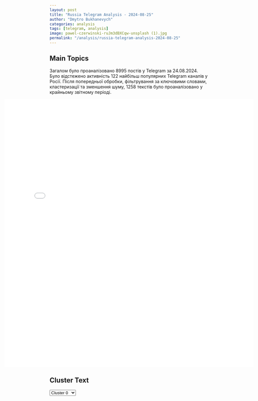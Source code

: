```yaml
---
layout: post
title: "Russia Telegram Analysis - 2024-08-25"
author: "Dmytro Bukhanevych"
categories: analysis
tags: [telegram, analysis]
image: pawel-czerwinski-ruJm3dBXCqw-unsplash (1).jpg
permalink: "/analysis/russia-telegram-analysis-2024-08-25"
---
```


<style>
    /* Adjusting iframe-container styles */
    .wide-iframe-container {
        width: calc(100% + 30vw);  /* Extending the width */
        margin-left: -15vw;       /* Negative margin to push to the left */
        overflow: hidden;         /* In case the iframe content spills over */
    }

    .wide-iframe-container iframe {
        width: 100%;  /* Making the iframe take the full width of its container */
        border: none; /* Removing any borders from the iframe */
    }

    /* Toggle mechanism */
    .hidden {
        display: none;
    }
    
    .show-content-target:checked + .show-content {
        display: block;
    }
</style>

<h2>Main Topics</h2>
<p>Загалом було проаналізовано 8995 постів у Telegram за 24.08.2024. Було відстежено активність 122 найбільш популярних Telegram каналів у Росії. Після попередньої обробки, фільтрування за ключовими словами, кластеризації та зменшення шуму, 1258 текстів було проаналізовано у крайньому звітному періоді.</p>
<!-- Embedding Main Plotly Visualization -->
<div class="wide-iframe-container">
    <iframe src="{{site.baseurl}}/visualizations/2024-08-25/fig_topics_time.html" height="850"></iframe>
</div>


<h2>Cluster Text</h2>

<!-- Dropdown to select a cluster -->
<select id="clusterSelector" onchange="displayClusterText()">
<option value="0">Cluster 0</option><option value="1">Cluster 1</option><option value="2">Cluster 2</option><option value="3">Cluster 3</option><option value="4">Cluster 4</option><option value="5">Cluster 5</option><option value="6">Cluster 6</option><option value="7">Cluster 7</option><option value="8">Cluster 8</option><option value="9">Cluster 9</option><option value="10">Cluster 10</option><option value="11">Cluster 11</option><option value="12">Cluster 12</option><option value="13">Cluster 13</option><option value="14">Cluster 14</option><option value="15">Cluster 15</option>
</select>

<!-- Display area for the selected cluster's text -->
<div id="clusterTextDisplay" class="hidden"></div>

<script type="text/javascript">
    var clusterDetails = {"0": "<b>Total Posts:</b> 80<br><b>Date:</b> 2024-08-24 22:28:25+00:00<br><b>Author:</b> rt_russian<br><b>Link:</b> https://t.me/s/rt_russian/213158<br><b>Subscribers:</b> 972859<br><b>Text:</b> \u0422\u0435\u043a\u0441\u0442: \u00ab\u041f\u043e\u043b\u0443\u0447\u0430\u0435\u0442\u0441\u044f, \u0447\u0442\u043e \u0440\u0435\u0432\u0435\u0440\u0430\u043d\u0441\u044b \u0432 \u0441\u0442\u043e\u0440\u043e\u043d\u0443 \u0417\u0430\u043f\u0430\u0434\u0430 \u0441\u043e \u0441\u0442\u043e\u0440\u043e\u043d\u044b \u0432\u043b\u0430\u0434\u0435\u043b\u044c\u0446\u0435\u0432 Telegram \u0431\u044b\u043b\u0438 \u043e\u0448\u0438\u0431\u043a\u043e\u0439. \u0410 \u0432\u0435\u0434\u044c \u043e\u0431 \u044d\u0442\u043e\u043c \u043c\u043d\u043e\u0433\u043e \u0440\u0430\u0437 \u043f\u0440\u0435\u0434\u0443\u043f\u0440\u0435\u0436\u0434\u0430\u043b \u043d\u0430\u0448 \u043f\u0440\u0435\u0437\u0438\u0434\u0435\u043d\u0442, \u043d\u043e \u043d\u0438\u043a\u0442\u043e \u043d\u0435 \u0432\u0435\u0440\u0438\u043b\u00bb.\u0415\u043a\u0430\u0442\u0435\u0440\u0438\u043d\u0430 \u041c\u0438\u0437\u0443\u043b\u0438\u043d\u0430 \u2014 \u043e\u0431 \u0430\u0440\u0435\u0441\u0442\u0435 \u041f\u0430\u0432\u043b\u0430 \u0414\u0443\u0440\u043e\u0432\u0430 \u0432\u043e \u0424\u0440\u0430\u043d\u0446\u0438\u0438:\u00ab\u041e\u0447\u0435\u0432\u0438\u0434\u043d\u043e, \u0447\u0442\u043e \u0437\u0430\u0434\u0435\u0440\u0436\u0430\u043d\u0438\u0435 \u2014 \u044d\u0442\u043e \u0443\u0434\u0430\u0440 \u043f\u043e TON, \u0432 \u043a\u043e\u0442\u043e\u0440\u0443\u044e \u0438\u043d\u0432\u0435\u0441\u0442\u0438\u0440\u043e\u0432\u0430\u043b\u0438 \u043f\u0440\u0435\u0434\u0441\u0442\u0430\u0432\u0438\u0442\u0435\u043b\u0438 \u043a\u0440\u0443\u043f\u043d\u043e\u0433\u043e \u0440\u043e\u0441\u0441\u0438\u0439\u0441\u043a\u043e\u0433\u043e \u0431\u0438\u0437\u043d\u0435\u0441\u0430. \u0422\u043e \u0435\u0441\u0442\u044c \u043e\u0442\u0447\u0430\u0441\u0442\u0438 \u043f\u0440\u043e\u0434\u043e\u043b\u0436\u0435\u043d\u0438\u0435 \u0441\u0430\u043d\u043a\u0446\u0438\u043e\u043d\u043d\u043e\u0439 \u043f\u043e\u043b\u0438\u0442\u0438\u043a\u0438 \u0421\u0428\u0410.\u0414\u0443\u043c\u0430\u044e, \u0447\u0442\u043e \u0432 \u0446\u0435\u043b\u043e\u043c \u0437\u0430 \u0441\u0438\u0442\u0443\u0430\u0446\u0438\u0435\u0439 \u0441\u0442\u043e\u044f\u0442 \u0430\u043c\u0435\u0440\u0438\u043a\u0430\u043d\u0446\u044b, \u043a\u043e\u0442\u043e\u0440\u044b\u0445 Telegram \u0432 \u043f\u043e\u0441\u043b\u0435\u0434\u043d\u0435\u0435 \u0432\u0440\u0435\u043c\u044f \u0441\u0438\u043b\u044c\u043d\u043e \u043d\u0430\u043f\u0440\u044f\u0433\u0430\u0435\u0442 \u0432 \u043f\u043b\u0430\u043d\u0435 \u0440\u0430\u0441\u043f\u0440\u043e\u0441\u0442\u0440\u0430\u043d\u0435\u043d\u0438\u044f \u0438\u043d\u0444\u043e\u0440\u043c\u0430\u0446\u0438\u0438 \u0432 \u0440\u0430\u0437\u043d\u044b\u0445 \u0441\u0442\u0440\u0430\u043d\u0430\u0445 (\u043a\u0440\u043e\u043c\u0435 \u0440\u0430\u043d\u0435\u0435 \u043d\u0430\u0437\u0432\u0430\u043d\u043d\u044b\u0445 \u044d\u043a\u043e\u043d\u043e\u043c\u0438\u0447\u0435\u0441\u043a\u0438\u0445 \u043c\u043e\u0442\u0438\u0432\u043e\u0432). \u0424\u0440\u0430\u043d\u0446\u0443\u0437\u044b, \u043a\u0430\u043a \u0432\u0441\u0435\u0433\u0434\u0430, \u0432 \u043f\u043e\u0441\u043b\u0435\u0434\u043d\u0435\u0435 \u0432\u0440\u0435\u043c\u044f \u2014 \u043b\u0438\u0448\u044c \u0434\u0440\u043e\u043f \u0421\u0428\u0410. \u0417\u0430\u043a\u043e\u043d\u043e\u0434\u0430\u0442\u0435\u043b\u044c\u0441\u0442\u0432\u043e \u0432 \u043e\u0442\u043d\u043e\u0448\u0435\u043d\u0438\u0438 \u0441\u043e\u0446\u0441\u0435\u0442\u0435\u0439 \u0438 \u0438\u043d\u0444\u043e\u0440\u043c\u0430\u0446\u0438\u0438 \u0432 \u0415\u0421 \u0438 \u0421\u0428\u0410 \u0436\u0435\u0441\u0442\u043e\u0447\u0430\u0439\u0448\u0435\u0435. \u0422\u043e\u043b\u044c\u043a\u043e \u0432\u043e\u0442 \u043d\u0435\u043f\u043e\u043d\u044f\u0442\u043d\u043e, \u043f\u043e\u0447\u0435\u043c\u0443 \u0441 \u0442\u0430\u043a\u0438\u043c\u0438 \u0437\u0430\u043a\u043e\u043d\u0430\u043c\u0438 \u0438 \u043f\u043e \u0442\u0435\u043c \u0436\u0435 \u043e\u0441\u043d\u043e\u0432\u0430\u043d\u0438\u044f\u043c \u0426\u0443\u043a\u0435\u0440\u0431\u0435\u0440\u0433 \u0434\u043e \u0441\u0438\u0445 \u043f\u043e\u0440 \u043d\u0435 \u0437\u0430 \u0440\u0435\u0448\u0451\u0442\u043a\u043e\u0439, \u0430 \u043f\u043b\u0430\u0442\u0444\u043e\u0440\u043c\u0430 \u0441 \u0440\u043e\u0441\u0441\u0438\u0439\u0441\u043a\u0438\u043c\u0438 \u043a\u043e\u0440\u043d\u044f\u043c\u0438 \u2014 \u043f\u043e\u0434 \u0443\u0434\u0430\u0440\u043e\u043c\u00bb.\ud83d\udfe9 \u041f\u043e\u0434\u043f\u0438\u0441\u0430\u0442\u044c\u0441\u044f | \u041f\u0440\u0438\u0441\u043b\u0430\u0442\u044c \u043d\u043e\u0432\u043e\u0441\u0442\u044c | \u0417\u0435\u0440\u043a\u0430\u043b\u043e", "1": "<b>Total Posts:</b> 131<br><b>Date:</b> 2024-08-24 20:11:25+00:00<br><b>Author:</b> neoficialniybezsonov<br><b>Link:</b> https://t.me/s/NeoficialniyBeZsonoV/39025<br><b>Subscribers:</b> 322398<br><b>Text:</b> \u0422\u0435\u043a\u0441\u0442: \ud83d\udca5\u0411\u043e\u0435\u0432\u0430\u044f \u043e\u0431\u0441\u0442\u0430\u043d\u043e\u0432\u043a\u0430 \u0432 \u0437\u043e\u043d\u0435 \u0421\u0412\u041e \u0437\u0430 24.08.2024 \u0433\u043e\u0434\u0430 \u043e\u0442 \u0412\u043e\u0435\u043d\u043d\u044b\u0435 \u0441\u0432\u043e\u0434\u043a\u0438:\u25aa\ufe0f\u041e\u0436\u0438\u0434\u0430\u0435\u043c\u0430\u044f \u0430\u0442\u0430\u043a\u0430 \u043d\u0430 \u0438\u043d\u0444\u0440\u0430\u0441\u0442\u0440\u0443\u043a\u0442\u0443\u0440\u0443 \u0423\u043a\u0440\u0430\u0438\u043d\u044b \u0441\u043e \u0441\u0442\u043e\u0440\u043e\u043d\u044b \u0420\u043e\u0441\u0441\u0438\u0438 \u043f\u043e\u043a\u0430 \u043d\u0435 \u0441\u043e\u0441\u0442\u043e\u044f\u043b\u0430\u0441\u044c;\u25aa\ufe0f\u041f\u0440\u043e\u0438\u0437\u043e\u0448\u0435\u043b \u043e\u0431\u043c\u0435\u043d \u0432\u043e\u0435\u043d\u043d\u043e\u043f\u043b\u0435\u043d\u043d\u044b\u043c\u0438 115 \u043d\u0430 115;\u25aa\ufe0f\u0412\u0421 \u0420\u0424 \u043f\u0440\u043e\u0434\u0432\u0438\u0433\u0430\u044e\u0442\u0441\u044f \u043f\u043e \u043f\u043e\u043b\u044f\u043c \u0432 \u043d\u0430\u043f\u0440\u0430\u0432\u043b\u0435\u043d\u0438\u0438 \u041a\u0443\u043f\u044f\u043d\u0441\u043a\u0430;\u25aa\ufe0f\u0412\u0421\u0423 \u043f\u044b\u0442\u0430\u044e\u0442\u0441\u044f \u043a\u043e\u043d\u0442\u0440\u0430\u0442\u0430\u043a\u043e\u0432\u0430\u0442\u044c \u0412\u0421 \u0420\u0424 \u0432 \u041d\u044c\u044e-\u0419\u043e\u0440\u043a\u0435;\u25aa\ufe0f\u0412 \u043d\u0430\u043f\u0440\u0430\u0432\u043b\u0435\u043d\u0438\u0438 \u041f\u043e\u043a\u0440\u043e\u0432\u0441\u043a\u0430 \u0441 \u044e\u0433\u0430 \u0438\u0434\u0443\u0442 \u0431\u043e\u0438 \u0437\u0430 \u0441\u0435\u043b\u043e \u0413\u0440\u043e\u0434\u043e\u0432\u043a\u0430. \u0412 \u041d\u043e\u0432\u043e\u0433\u0440\u043e\u0434\u043e\u0432\u043a\u0435 \u0431\u043e\u0438 \u0441\u0435\u0439\u0447\u0430\u0441 \u0438\u0434\u0443\u0442 \u0432 \u0446\u0435\u043d\u0442\u0440\u0435 \u0441\u0435\u043b\u0430, \u0433\u0434\u0435 \u043a\u043e\u0433\u0434\u0430-\u0442\u043e \u043f\u0440\u043e\u0436\u0438\u0432\u0430\u043b\u043e 14 \u0442\u044b\u0441\u044f\u0447 \u0447\u0435\u043b\u043e\u0432\u0435\u043a;\u25aa\ufe0f\u0420\u043e\u0441\u0441\u0438\u0439\u0441\u043a\u0438\u0435 \u0432\u043e\u0439\u0441\u043a\u0430 \u0442\u0430\u043a\u0436\u0435 \u043f\u0435\u0440\u0435\u0434\u0432\u0438\u0433\u0430\u044e\u0442\u0441\u044f \u043d\u0430 \u044e\u0433\u0435, \u0432\u043a\u043b\u044e\u0447\u0430\u044f \u043c\u0435\u0445\u0430\u043d\u0438\u0437\u0438\u0440\u043e\u0432\u0430\u043d\u043d\u0443\u044e \u0430\u0442\u0430\u043a\u0443 \u043d\u0430 \u0441\u0435\u043b\u043e \u041a\u0430\u0440\u043b\u043e\u0432\u043a\u0430;\u25aa\ufe0f\u041d\u0430 \u041a\u0443\u0440\u0441\u043a\u043e\u043c \u043d\u0430\u043f\u0440\u0430\u0432\u043b\u0435\u043d\u0438\u0438 \u0412\u0421 \u0420\u0424 \u043f\u044b\u0442\u0430\u044e\u0442\u0441\u044f \u0441\u0442\u0430\u0431\u0438\u043b\u0438\u0437\u0438\u0440\u043e\u0432\u0430\u0442\u044c \u0444\u0440\u043e\u043d\u0442. @SvodkiFrontov", "2": "<b>Total Posts:</b> 42<br><b>Date:</b> 2024-08-24 10:43:01+00:00<br><b>Author:</b> ostashkonews<br><b>Link:</b> https://t.me/s/OstashkoNews/149582<br><b>Subscribers:</b> 388071<br><b>Text:</b> \u0422\u0435\u043a\u0441\u0442: \u23fa\u23fa\u23fa\u23fa \u0420\u043e\u0441\u0441\u0438\u044f \u0432\u0435\u0440\u043d\u0443\u043b\u0430 \u0438\u0437 \u0443\u043a\u0440\u0430\u0438\u043d\u0441\u043a\u043e\u0433\u043e \u043f\u043b\u0435\u043d\u0430 115 \u0432\u043e\u0435\u043d\u043d\u043e\u0441\u043b\u0443\u0436\u0430\u0449\u0438\u0445, \u0437\u0430\u0445\u0432\u0430\u0447\u0435\u043d\u043d\u044b\u0445 \u0432 \u041a\u0443\u0440\u0441\u043a\u043e\u0439 \u043e\u0431\u043b\u0430\u0441\u0442\u0438\u0420\u0424 \u0432\u0435\u0440\u043d\u0443\u043b\u0430 \u0441 \u043f\u043e\u0434\u043a\u043e\u043d\u0442\u0440\u043e\u043b\u044c\u043d\u043e\u0439 \u041a\u0438\u0435\u0432\u0443 \u0442\u0435\u0440\u0440\u0438\u0442\u043e\u0440\u0438\u0438 115 \u0440\u043e\u0441\u0441\u0438\u0439\u0441\u043a\u0438\u0445 \u0432\u043e\u0435\u043d\u043d\u044b\u0445, \u043f\u043e\u043f\u0430\u0432\u0448\u0438\u0445 \u0432 \u043f\u043b\u0435\u043d \u043d\u0430 \u043a\u0443\u0440\u0441\u043a\u043e\u043c \u043d\u0430\u043f\u0440\u0430\u0432\u043b\u0435\u043d\u0438\u0438, \u0432\u0437\u0430\u043c\u0435\u043d \u043f\u0435\u0440\u0435\u0434\u0430\u043d\u044b 115 \u043f\u043b\u0435\u043d\u043d\u044b\u0445 \u0412\u0421\u0423, \u0441\u043e\u043e\u0431\u0449\u0430\u0435\u0442 \u041c\u041e.\u26ab\ufe0f \u0412\u0441\u0435 \u0440\u043e\u0441\u0441\u0438\u0439\u0441\u043a\u0438\u0435 \u0432\u043e\u0435\u043d\u043d\u043e\u0441\u043b\u0443\u0436\u0430\u0449\u0438\u0435 \u043f\u043e\u0441\u043b\u0435 \u043e\u0431\u043c\u0435\u043d\u0430 \u043d\u0430\u0445\u043e\u0434\u044f\u0442\u0441\u044f \u0432 \u0411\u0435\u043b\u043e\u0440\u0443\u0441\u0441\u0438\u0438, \u0433\u0434\u0435 \u043f\u0440\u0435\u0434\u043e\u0441\u0442\u0430\u0432\u043b\u0435\u043d\u0430 \u0432\u043e\u0437\u043c\u043e\u0436\u043d\u043e\u0441\u0442\u044c \u0441\u0432\u044f\u0437\u0430\u0442\u044c\u0441\u044f \u0441 \u0440\u043e\u0434\u0441\u0442\u0432\u0435\u043d\u043d\u0438\u043a\u0430\u043c\u0438.\u041e\u0441\u0442\u0430\u0448\u043a\u043e! \u0412\u0430\u0436\u043d\u043e\u0435 \u2014 \u043f\u043e\u0434\u043f\u0438\u0448\u0438\u0441\u044c", "3": "<b>Total Posts:</b> 78<br><b>Date:</b> 2024-08-24 07:24:02+00:00<br><b>Author:</b> novosti_efir<br><b>Link:</b> https://t.me/s/novosti_efir/58191<br><b>Subscribers:</b> 3923235<br><b>Text:</b> \u0422\u0435\u043a\u0441\u0442: \u0412 \u0434\u0435\u043d\u044c \u043d\u0435\u0437\u0430\u0432\u0438\u0441\u0438\u043c\u043e\u0441\u0442\u0438 \u0423\u043a\u0440\u0430\u0438\u043d\u044b \u0417\u0435\u043b\u0435\u043d\u0441\u043a\u0438\u0439 \u0441\u0434\u0435\u043b\u0430\u043b \u0440\u044f\u0434 \u0437\u0430\u044f\u0432\u043b\u0435\u043d\u0438\u0439:\ud83d\udc41\u0422\u043e\u0442, \u043a\u0442\u043e \u0445\u043e\u0442\u0435\u043b \u043f\u0440\u0435\u0432\u0440\u0430\u0442\u0438\u0442\u044c \u043d\u0430\u0448\u0438 \u0437\u0435\u043c\u043b\u0438 \u0432 \u0431\u0443\u0444\u0435\u0440\u043d\u0443\u044e \u0437\u043e\u043d\u0443, \u0442\u0435\u043f\u0435\u0440\u044c \u0434\u043e\u043b\u0436\u0435\u043d \u0434\u0443\u043c\u0430\u0442\u044c, \u0447\u0442\u043e\u0431\u044b \u0435\u0433\u043e \u0441\u0442\u0440\u0430\u043d\u0430 \u043d\u0435 \u0441\u0442\u0430\u043b\u0430 \u0431\u0443\u0444\u0435\u0440\u043d\u043e\u0439 \u0444\u0435\u0434\u0435\u0440\u0430\u0446\u0438\u0435\u0439; \ud83d\udc41\u0420\u0443\u0441\u0441\u043a\u0438\u0435 \u0431\u0443\u0434\u0443\u0442 \u0437\u043d\u0430\u0442\u044c, \u0447\u0442\u043e \u0442\u0430\u043a\u043e\u0435 \u0432\u043e\u0437\u043c\u0435\u0437\u0434\u0438\u0435 \u043f\u043e-\u0443\u043a\u0440\u0430\u0438\u043d\u0441\u043a\u0438, \u0431\u0443\u0434\u0443\u0442 \u0437\u043d\u0430\u0442\u044c, \u0447\u0442\u043e \u0432 \u043a\u0430\u0436\u0434\u0443\u044e \u0442\u043e\u0447\u043a\u0443 \u0420\u043e\u0441\u0441\u0438\u0438, \u043a\u043e\u0442\u043e\u0440\u0430\u044f \u043d\u0435\u0441\u0435\u0442 \u043e\u043f\u0430\u0441\u043d\u043e\u0441\u0442\u044c \u0434\u043b\u044f \u0423\u043a\u0440\u0430\u0438\u043d\u044b, \u0440\u0430\u043d\u043e \u0438\u043b\u0438 \u043f\u043e\u0437\u0434\u043d\u043e \u043f\u0440\u0438\u043b\u0435\u0442\u0438\u0442 \u043d\u0430\u0448 \u043e\u0442\u0432\u0435\u0442;\ud83d\udc41\u0411\u043e\u043b\u044c\u043d\u043e\u0439 \u0434\u0435\u0434 \u0441 \u041a\u0440\u0430\u0441\u043d\u043e\u0439 \u043f\u043b\u043e\u0449\u0430\u0434\u0438, \u043a\u043e\u0442\u043e\u0440\u044b\u0439 \u043f\u043e\u0441\u0442\u043e\u044f\u043d\u043d\u043e \u0443\u0433\u0440\u043e\u0436\u0430\u0435\u0442 \u043a\u0440\u0430\u0441\u043d\u043e\u0439 \u043a\u043d\u043e\u043f\u043a\u043e\u0439 \u0431\u043e\u043b\u044c\u0448\u0435 \u043d\u0435 \u0431\u0443\u0434\u0435\u0442 \u0434\u0438\u043a\u0442\u043e\u0432\u0430\u0442\u044c \u043d\u0430\u043c \u043a\u0430\u043a\u0438\u0435-\u0442\u043e \u0441\u0432\u043e\u0438 \u043a\u0440\u0430\u0441\u043d\u044b\u0435 \u043b\u0438\u043d\u0438\u0438\ud83d\udce2 \u041f\u0440\u044f\u043c\u043e\u0439 \u044d\u0444\u0438\u0440 - \u043f\u043e\u0434\u043f\u0438\u0441\u0430\u0442\u044c\u0441\u044f", "4": "<b>Total Posts:</b> 49<br><b>Date:</b> 2024-08-24 04:31:54+00:00<br><b>Author:</b> nevzorovtv<br><b>Link:</b> https://t.me/s/nevzorovtv/20203<br><b>Subscribers:</b> 1130253<br><b>Text:</b> \u0422\u0435\u043a\u0441\u0442: \u0412\u043e\u0440\u043e\u043d\u0435\u0436\u0441\u043a\u0430\u044f \u043e\u0431\u043b\u0430\u0441\u0442\u044c \u043f\u043e\u0434\u0432\u0435\u0440\u0433\u043b\u0430\u0441\u044c \u0430\u0442\u0430\u043a\u0435 \u0411\u041f\u041b\u0410. \u0413\u043e\u0432\u043e\u0440\u044f\u0442, \u0432\u0441\u0435 \u0441\u0431\u0438\u043b\u0438. \u0427\u0442\u043e - \u043d\u0435 \u0433\u043e\u0432\u043e\u0440\u044f\u0442.\u041f\u0440\u043e\u043f\u0430\u043b\u0438 \u0432 \u0441\u043a\u043b\u0430\u0434 \u0441 \u0431\u043e\u0435\u043f\u0440\u0438\u043f\u0430\u0441\u0430\u043c\u0438. \u0421\u043b\u044b\u0448\u043d\u0430 \u0434\u0435\u0442\u043e\u043d\u0430\u0446\u0438\u044f. \u041e\u0431\u044a\u044f\u0432\u043b\u0435\u043d \u0440\u0435\u0436\u0438\u043c \u0427\u0421 \u0438 \u044d\u0432\u0430\u043a\u0443\u0430\u0446\u0438\u044f \u0436\u0438\u0442\u0435\u043b\u0435\u0439. 200 \u0447\u0435\u043b\u043e\u0432\u0435\u043a \u0443\u0436\u0435 \u0432\u044b\u0432\u0435\u0437\u043b\u0438.@nevzorovtv", "5": "<b>Total Posts:</b> 23<br><b>Date:</b> 2024-08-24 09:31:28+00:00<br><b>Author:</b> kontext_channel<br><b>Link:</b> https://t.me/s/kontext_channel/40432<br><b>Subscribers:</b> 934190<br><b>Text:</b> \u0422\u0435\u043a\u0441\u0442: \u0412\u043b\u0430\u0434\u0438\u043c\u0438\u0440 \u0417\u0435\u043b\u0435\u043d\u0441\u043a\u0438\u0439 \u043f\u043e\u0434\u043f\u0438\u0441\u0430\u043b \u0437\u0430\u043a\u043e\u043d, \u043f\u043e\u0437\u0432\u043e\u043b\u044f\u044e\u0449\u0438\u0439 \u0437\u0430\u043f\u0440\u0435\u0442\u0438\u0442\u044c \u0434\u0435\u044f\u0442\u0435\u043b\u044c\u043d\u043e\u0441\u0442\u044c \u0423\u041f\u0426 \u0432 \u0423\u043a\u0440\u0430\u0438\u043d\u0435\u041f\u0440\u0435\u0437\u0438\u0434\u0435\u043d\u0442 \u0423\u043a\u0440\u0430\u0438\u043d\u044b \u043f\u043e\u0434\u043f\u0438\u0441\u0430\u043b \u0437\u0430\u043a\u043e\u043d \u00ab\u041e \u0437\u0430\u0449\u0438\u0442\u0435 \u043a\u043e\u043d\u0441\u0442\u0438\u0442\u0443\u0446\u0438\u043e\u043d\u043d\u043e\u0433\u043e \u0441\u0442\u0440\u043e\u044f \u0432 \u0441\u0444\u0435\u0440\u0435 \u0434\u0435\u044f\u0442\u0435\u043b\u044c\u043d\u043e\u0441\u0442\u0438 \u0440\u0435\u043b\u0438\u0433\u0438\u043e\u0437\u043d\u044b\u0445 \u043e\u0440\u0433\u0430\u043d\u0438\u0437\u0430\u0446\u0438\u0439\u00bb, \u0434\u043e\u043a\u0443\u043c\u0435\u043d\u0442 \u043e\u043f\u0443\u0431\u043b\u0438\u043a\u043e\u0432\u0430\u043d \u0432 \u043e\u0444\u0438\u0446\u0438\u0430\u043b\u044c\u043d\u043e\u043c \u0438\u0437\u0434\u0430\u043d\u0438\u0438 \u0412\u0435\u0440\u0445\u043e\u0432\u043d\u043e\u0439 \u0440\u0430\u0434\u044b.\u0410\u0432\u0442\u043e\u0440\u044b \u0437\u0430\u043a\u043e\u043d\u043e\u043f\u0440\u043e\u0435\u043a\u0442\u0430 \u043e\u0442\u043c\u0435\u0442\u0438\u043b\u0438, \u0447\u0442\u043e \u0435\u0433\u043e \u0446\u0435\u043b\u044c \u2014 \u0437\u0430\u043f\u0440\u0435\u0442 \u0434\u0435\u044f\u0442\u0435\u043b\u044c\u043d\u043e\u0441\u0442\u0438 \u0432 \u0441\u0442\u0440\u0430\u043d\u0435 \u0420\u0443\u0441\u0441\u043a\u043e\u0439 \u043f\u0440\u0430\u0432\u043e\u0441\u043b\u0430\u0432\u043d\u043e\u0439 \u0446\u0435\u0440\u043a\u0432\u0438 \u0438 \u0440\u0435\u043b\u0438\u0433\u0438\u043e\u0437\u043d\u044b\u0445 \u043e\u0440\u0433\u0430\u043d\u0438\u0437\u0430\u0446\u0438\u0439, \u0430\u0444\u0444\u0438\u043b\u0438\u0440\u043e\u0432\u0430\u043d\u043d\u044b\u0445 \u0441 \u043d\u0435\u0439. \u0422\u0430\u043a\u0436\u0435 \u0434\u043e\u043a\u0443\u043c\u0435\u043d\u0442 \u00ab\u0437\u0430\u043f\u0440\u0435\u0449\u0430\u0435\u0442 \u043f\u0440\u043e\u043f\u0430\u0433\u0430\u043d\u0434\u0443 \u0438\u0434\u0435\u043e\u043b\u043e\u0433\u0438\u0438 \u201e\u0440\u0443\u0441\u0441\u043a\u043e\u0433\u043e \u043c\u0438\u0440\u0430 \u201d\u00bb, \u0432 \u0442\u043e\u043c \u0447\u0438\u0441\u043b\u0435 \u043f\u0440\u043e\u0434\u0432\u0438\u0436\u0435\u043d\u0438\u0435 \u044d\u0442\u043e\u0439 \u0438\u0434\u0435\u043e\u043b\u043e\u0433\u0438\u0438 \u0441 \u043f\u043e\u043c\u043e\u0449\u044c\u044e \u0440\u0435\u043b\u0438\u0433\u0438\u043e\u0437\u043d\u044b\u0445 \u043e\u0440\u0433\u0430\u043d\u0438\u0437\u0430\u0446\u0438\u0439, \u0437\u0430\u044f\u0432\u0438\u043b\u0438 \u0432 \u0412\u0435\u0440\u0445\u043e\u0432\u043d\u043e\u0439 \u0440\u0430\u0434\u0435.\u0412 \u043f\u0435\u0440\u0432\u0443\u044e \u043e\u0447\u0435\u0440\u0435\u0434\u044c \u043f\u043e\u0434 \u0434\u0435\u0439\u0441\u0442\u0432\u0438\u0435 \u0437\u0430\u043a\u043e\u043d\u0430 \u043f\u043e\u0434\u043f\u0430\u0434\u0430\u0435\u0442 \u0423\u043a\u0440\u0430\u0438\u043d\u0441\u043a\u0430\u044f \u043f\u0440\u0430\u0432\u043e\u0441\u043b\u0430\u0432\u043d\u0430\u044f \u0446\u0435\u0440\u043a\u043e\u0432\u044c (\u0423\u041f\u0426), \u043e\u0431\u044a\u044f\u0432\u0438\u0432\u0448\u0430\u044f \u0432 2022 \u0433\u043e\u0434\u0443 \u043e \u043d\u0435\u0437\u0430\u0432\u0438\u0441\u0438\u043c\u043e\u0441\u0442\u0438 \u043e\u0442 \u041c\u043e\u0441\u043a\u043e\u0432\u0441\u043a\u043e\u0433\u043e \u043f\u0430\u0442\u0440\u0438\u0430\u0440\u0445\u0430\u0442\u0430 \u0420\u041f\u0426. \u0417\u0430\u043a\u043e\u043d \u0432\u0441\u0442\u0443\u043f\u0438\u0442 \u0432 \u0441\u0438\u043b\u0443 \u0441\u043f\u0443\u0441\u0442\u044f 30 \u0434\u043d\u0435\u0439 \u043f\u043e\u0441\u043b\u0435 \u043f\u0443\u0431\u043b\u0438\u043a\u0430\u0446\u0438\u0438. \u041a\u0440\u043e\u043c\u0435 \u0442\u043e\u0433\u043e, \u0417\u0435\u043b\u0435\u043d\u0441\u043a\u0438\u0439 \u043f\u043e\u0434\u043f\u0438\u0441\u0430\u043b \u0437\u0430\u043a\u043e\u043d \u043e \u0440\u0430\u0442\u0438\u0444\u0438\u043a\u0430\u0446\u0438\u0438 \u0420\u0438\u043c\u0441\u043a\u043e\u0433\u043e \u0441\u0442\u0430\u0442\u0443\u0442\u0430. \u0420\u0430\u0442\u0438\u0444\u0438\u043a\u0430\u0446\u0438\u044f \u0434\u043e\u0433\u043e\u0432\u043e\u0440\u0430 \u043f\u043e\u0437\u0432\u043e\u043b\u0438\u0442 \u0423\u043a\u0440\u0430\u0438\u043d\u0435 \u0441\u0442\u0430\u0442\u044c \u0443\u0447\u0430\u0441\u0442\u043d\u0438\u043a\u043e\u043c \u0421\u0442\u0430\u0442\u0443\u0442\u0430 \u0438 \u043f\u0440\u0438\u043d\u044f\u0442\u044c \u044e\u0440\u0438\u0441\u0434\u0438\u043a\u0446\u0438\u044e \u041c\u0435\u0436\u0434\u0443\u043d\u0430\u0440\u043e\u0434\u043d\u043e\u0433\u043e \u0443\u0433\u043e\u043b\u043e\u0432\u043d\u043e\u0433\u043e \u0441\u0443\u0434\u0430. \u042d\u0442\u043e \u044f\u0432\u043b\u044f\u0435\u0442\u0441\u044f \u043e\u0434\u043d\u0438\u043c \u0438\u0437 \u0443\u0441\u043b\u043e\u0432\u0438\u0439 \u0434\u043b\u044f \u0432\u0441\u0442\u0443\u043f\u043b\u0435\u043d\u0438\u044f \u0423\u043a\u0440\u0430\u0438\u043d\u044b \u0432 \u0415\u0421", "6": "<b>Total Posts:</b> 247<br><b>Date:</b> 2024-08-24 11:33:03+00:00<br><b>Author:</b> rvvoenkor<br><b>Link:</b> https://t.me/s/RVvoenkor/75522<br><b>Subscribers:</b> 1588808<br><b>Text:</b> \u0422\u0435\u043a\u0441\u0442: \ud83c\uddf7\ud83c\uddfa\u2694\ufe0f\ud83c\uddfa\ud83c\udde6\u0410\u0440\u043c\u0438\u044f \u0420\u043e\u0441\u0441\u0438\u0438 \u043f\u0440\u043e\u0434\u043e\u043b\u0436\u0430\u0435\u0442 \u043e\u0442\u0440\u0430\u0436\u0430\u0442\u044c \u0432\u0442\u043e\u0440\u0436\u0435\u043d\u0438\u0435 \u0432\u0440\u0430\u0433\u0430 \u0432 \u041a\u0443\u0440\u0441\u043a\u043e\u0435 \u043f\u0440\u0438\u0433\u0440\u0430\u043d\u0438\u0447\u044c\u0435\u25aa\ufe0f\u0413\u0440\u0443\u043f\u043f\u0438\u0440\u043e\u0432\u043a\u043e\u0439 \u0432\u043e\u0439\u0441\u043a \u00ab\u0421\u0435\u0432\u0435\u0440\u00bb, \u0430\u0440\u043c\u0435\u0439\u0441\u043a\u043e\u0439 \u0430\u0432\u0438\u0430\u0446\u0438\u0435\u0439 \u0438 \u0430\u0440\u0442\u0438\u043b\u043b\u0435\u0440\u0438\u0435\u0439 \u043e\u0442\u0440\u0430\u0436\u0435\u043d\u044b \u0430\u0442\u0430\u043a\u0438 \u0448\u0442\u0443\u0440\u043c\u043e\u0432\u044b\u0445 \u0433\u0440\u0443\u043f\u043f \u0412\u0421\u0423 \u0432 \u043d\u0430\u043f\u0440\u0430\u0432\u043b\u0435\u043d\u0438\u0438 \u043d.\u043f. \u0411\u043e\u0440\u043a\u0438, \u0421\u043f\u0430\u043b\u044c\u043d\u043e\u0435, \u0427\u0435\u0440\u043a\u0430\u0441\u0441\u043a\u043e\u0435 \u041f\u043e\u0440\u0435\u0447\u043d\u043e\u0435 \u0438 \u041c\u0430\u043b\u0430\u044f \u041b\u043e\u043a\u043d\u044f.\u25aa\ufe0f \u0421\u043e\u0440\u0432\u0430\u043d\u044b \u043f\u043e\u043f\u044b\u0442\u043a\u0438 \u0430\u0442\u0430\u043a \u0432 \u043d\u0430\u043f\u0440\u0430\u0432\u043b\u0435\u043d\u0438\u0438 \u041a\u043e\u043c\u0430\u0440\u043e\u0432\u043a\u0430, \u041a\u0440\u0435\u043c\u044f\u043d\u043e\u0435. \u041f\u043e\u0442\u0435\u0440\u0438 \u0432\u0440\u0430\u0433\u0430 \u0431\u043e\u043b\u0435\u0435 60 \u0447\u0435\u043b\u043e\u0432\u0435\u043a \u0443\u0431\u0438\u0442\u044b\u043c\u0438 \u0438 \u0440\u0430\u043d\u0435\u043d\u044b\u043c\u0438. \u0423\u043d\u0438\u0447\u0442\u043e\u0436\u0435\u043d\u044b: \u0442\u0430\u043d\u043a, 7 \u0431\u0440\u043e\u043d\u0435\u043c\u0430\u0448\u0438\u043d \u0438 2 \u0430\u0432\u0442\u043e\u043c\u043e\u0431\u0438\u043b\u044f. 10 \u0432\u043e\u0435\u043d\u043d\u044b\u0445 \u0412\u0421\u0423 \u0441\u0434\u0430\u043b\u0438\u0441\u044c \u0432 \u043f\u043b\u0435\u043d.\u25aa\ufe0f\u041f\u0440\u043e\u0434\u043e\u043b\u0436\u0430\u044e\u0442\u0441\u044f \u0440\u0430\u0437\u0432\u0435\u0434\u044b\u0432\u0430\u0442\u0435\u043b\u044c\u043d\u043e-\u043f\u043e\u0438\u0441\u043a\u043e\u0432\u044b\u0445 \u0434\u0435\u0439\u0441\u0442\u0432\u0438\u044f \u043f\u043e \u0443\u043d\u0438\u0447\u0442\u043e\u0436\u0435\u043d\u0438\u044e \u0432 \u043b\u0435\u0441\u043d\u044b\u0445 \u043c\u0430\u0441\u0441\u0438\u0432\u0430\u0445 \u0434\u0438\u0432\u0435\u0440\u0441\u0438\u043e\u043d\u043d\u044b\u0445 \u0433\u0440\u0443\u043f\u043f \u043f\u0440\u043e\u0442\u0438\u0432\u043d\u0438\u043a\u0430, \u043f\u044b\u0442\u0430\u044e\u0449\u0438\u0445\u0441\u044f \u043f\u0440\u043e\u043d\u0438\u043a\u043d\u0443\u0442\u044c \u0432\u0433\u043b\u0443\u0431\u044c \u0440\u043e\u0441\u0441\u0438\u0439\u0441\u043a\u043e\u0439 \u0442\u0435\u0440\u0440\u0438\u0442\u043e\u0440\u0438\u0438. \u25aa\ufe0f \u0414\u0435\u0439\u0441\u0442\u0432\u0438\u044f\u043c\u0438 \u0432\u043e\u0439\u0441\u043a, \u0443\u0434\u0430\u0440\u0430\u043c\u0438 \u0430\u0432\u0438\u0430\u0446\u0438\u0438 \u0438 \u0430\u0440\u0442\u0438\u043b\u043b\u0435\u0440\u0438\u0438 \u043d\u0430\u043d\u0435\u0441\u0435\u043d\u043e \u043f\u043e\u0440\u0430\u0436\u0435\u043d\u0438\u0435 \u0441\u043a\u043e\u043f\u043b\u0435\u043d\u0438\u044f\u043c \u0441\u0438\u043b \u0438 \u0442\u0435\u0445\u043d\u0438\u043a\u0438 22-\u0439, 61-\u0439 \u0438 115-\u0439 \u043c\u0435\u0445\u0430\u043d\u0438\u0437\u0438\u0440\u043e\u0432\u0430\u043d\u043d\u044b\u0445, 82-\u0439 \u0434\u0435\u0441\u0430\u043d\u0442\u043d\u043e-\u0448\u0442\u0443\u0440\u043c\u043e\u0432\u043e\u0439 \u0431\u0440\u0438\u0433\u0430\u0434 \u0412\u0421\u0423, 1-\u0439 \u0431\u0440\u0438\u0433\u0430\u0434\u044b \u043d\u0430\u0446\u0433\u0432\u0430\u0440\u0434\u0438\u0438 \u0432 \u0440\u0430\u0439\u043e\u043d\u0430\u0445 \u043d.\u043f.: \u0410\u043f\u0430\u043d\u0430\u0441\u043e\u0432\u043a\u0430, \u0412\u0438\u0448\u043d\u0435\u0432\u043a\u0430, \u0411\u043e\u0440\u043a\u0438, \u041a\u0440\u0430\u0441\u043d\u043e\u043e\u043a\u0442\u044f\u0431\u0440\u044c\u0441\u043a\u0438\u0439, \u041a\u0440\u0443\u0433\u043b\u0435\u043d\u044c\u043a\u043e\u0435, \u041c\u0438\u0445\u0430\u0439\u043b\u043e\u0432\u043a\u0430, \u041b\u044e\u0431\u0438\u043c\u043e\u0432\u043a\u0430, \u041c\u0430\u043b\u0430\u044f \u041b\u043e\u043a\u043d\u044f, \u041f\u043b\u0435\u0445\u043e\u0432\u043e, \u0421\u043d\u0430\u0433\u043e\u0441\u0442\u044c \u0438 \u042e\u0436\u043d\u044b\u0439.\u25aa\ufe0f\u0412\u041a\u0421 \u0420\u0424 \u043d\u0430\u043d\u0435\u0441\u0435\u043d\u044b \u0443\u0434\u0430\u0440\u044b \u043f\u043e \u0440\u0430\u0439\u043e\u043d\u0430\u043c \u0441\u043e\u0441\u0440\u0435\u0434\u043e\u0442\u043e\u0447\u0435\u043d\u0438\u044f \u0432 \u0421\u0443\u043c\u0441\u043a\u043e\u0439 \u043e\u0431\u043b\u0430\u0441\u0442\u0438 \u0441\u0438\u043b \u0438 \u0442\u0435\u0445\u043d\u0438\u043a\u0438 \u0440\u0435\u0437\u0435\u0440\u0432\u043e\u0432 41-\u0439, 54-\u0439 \u0438 61-\u0439 \u043c\u0435\u0445\u0430\u043d\u0438\u0437\u0438\u0440\u043e\u0432\u0430\u043d\u043d\u044b\u0445, 82-\u0439\u0434\u0435\u0441\u0430\u043d\u0442\u043d\u043e-\u0448\u0442\u0443\u0440\u043c\u043e\u0432\u043e\u0439 \u0431\u0440\u0438\u0433\u0430\u0434 \u0412\u0421\u0423, 103-\u0439, 106-\u0439, 119-\u0439 \u0438 129-\u0439 \u0431\u0440\u0438\u0433\u0430\u0434 \u0442\u0435\u0440\u043e\u0431\u043e\u0440\u043e\u043d\u044b, 1-\u0439 \u0438 17-\u0439 \u0431\u0440\u0438\u0433\u0430\u0434 \u043d\u0430\u0446\u0433\u0432\u0430\u0440\u0434\u0438\u0438 \u0432 \u0440\u0430\u0439\u043e\u043d\u0430\u0445 \u043d.\u043f. \u0410\u0442\u0438\u043d\u0441\u043a\u043e\u0435, \u0413\u043b\u0443\u0445\u043e\u0432, \u0414\u0440\u0443\u0436\u0431\u0430 \u0416\u0443\u0440\u0430\u0432\u043a\u0430, \u0417\u0430\u043f\u0441\u0435\u043b\u044c\u0435, \u041a\u0430\u043b\u0438\u043d\u043e\u0432, \u041d\u043e\u0432\u0430\u044f \u0421\u043b\u043e\u0431\u043e\u0434\u0430, \u041f\u0435\u0440\u0432\u043e\u043c\u0430\u0439\u0441\u043a\u043e\u0435, \u041f\u0430\u0432\u043b\u043e\u0432\u043a\u0430, \u0421\u0430\u0434\u043a\u0438, \u0421\u0432\u0435\u0441\u0441\u0430, \u0421\u0443\u043c\u044b, \u0421\u044b\u0440\u043e\u0432\u0430\u0442\u043a\u0430, \u0427\u0443\u0439\u043a\u043e\u0432\u043a\u0430 \u0438 \u042f\u043c\u043f\u043e\u043b\u044c.\u25aa\ufe0f\u041f\u043e\u0442\u0435\u0440\u0438 \u0412\u0421\u0423 \u0437\u0430 \u0441\u0443\u0442\u043a\u0438: \u0431\u043e\u043b\u0435\u0435 360 \u0431\u043e\u0435\u0432\u0438\u043a\u043e\u0432 \u0438 29\u00a0\u0435\u0434\u0438\u043d\u0438\u0446 \u0431\u0440\u043e\u043d\u0435\u0442\u0435\u0445\u043d\u0438\u043a\u0438, \u0432 \u0442\u043e\u043c \u0447\u0438\u0441\u043b\u0435: 2 \u0442\u0430\u043d\u043a\u0430, 3 \u0411\u041c\u041f, 2 \u0411\u0422\u0420\u0430, 22 \u0431\u0440\u043e\u043d\u0435\u043c\u0430\u0448\u0438\u043d\u044b, 2 \u043e\u0440\u0443\u0434\u0438\u044f, 12 \u0430\u0432\u0442\u043e\u043c\u043e\u0431\u0438\u043b\u0435\u0439, \u0441\u0442\u0430\u043d\u0446\u0438\u044f \u0420\u042d\u0411 \u00ab\u0411\u0443\u043a\u043e\u0432\u0435\u043b\u044c-AD\u00bb \u0438 \u0420\u041b\u0421 \u043a\u043e\u043d\u0442\u0440\u0431\u0430\u0442\u0430\u0440\u0435\u0439\u043d\u043e\u0439 \u0431\u043e\u0440\u044c\u0431\u044b.t.me/RVvoenkor", "7": "<b>Total Posts:</b> 15<br><b>Date:</b> 2024-08-24 14:07:19+00:00<br><b>Author:</b> rian_ru<br><b>Link:</b> https://t.me/s/rian_ru/258522<br><b>Subscribers:</b> 3319360<br><b>Text:</b> \u0422\u0435\u043a\u0441\u0442: \u26a1\ufe0f\u0420\u043e\u0441\u0441\u0438\u044f \u0432\u0435\u0440\u043d\u0443\u043b\u0430 \u0438\u0437 \u0443\u043a\u0440\u0430\u0438\u043d\u0441\u043a\u043e\u0433\u043e \u043f\u043b\u0435\u043d\u0430 115 \u0432\u043e\u0435\u043d\u043d\u043e\u0441\u043b\u0443\u0436\u0430\u0449\u0438\u0445, \u0437\u0430\u0445\u0432\u0430\u0447\u0435\u043d\u043d\u044b\u0445 \u0432 \u041a\u0443\u0440\u0441\u043a\u043e\u0439 \u043e\u0431\u043b\u0430\u0441\u0442\u0438, \u0432\u0437\u0430\u043c\u0435\u043d \u043f\u0435\u0440\u0435\u0434\u0430\u043d\u044b 115 \u043f\u043b\u0435\u043d\u043d\u044b\u0445 \u0412\u0421\u0423, \u0441\u043e\u043e\u0431\u0449\u0438\u043b\u043e \u041c\u0438\u043d\u043e\u0431\u043e\u0440\u043e\u043d\u044b", "8": "<b>Total Posts:</b> 136<br><b>Date:</b> 2024-08-24 13:46:15+00:00<br><b>Author:</b> ostashkonews<br><b>Link:</b> https://t.me/s/OstashkoNews/149598<br><b>Subscribers:</b> 388071<br><b>Text:</b> \u0422\u0435\u043a\u0441\u0442: \u26a1\ufe0f\u26a1\ufe0f \u0421\u0442\u0430\u0431\u0438\u043b\u0438\u0437\u0430\u0446\u0438\u044e \u0444\u0440\u043e\u043d\u0442\u0430 \u0432 \u041a\u0443\u0440\u0441\u043a\u043e\u0439 \u043e\u0431\u043b\u0430\u0441\u0442\u0438 \u043f\u0440\u0438\u0437\u043d\u0430\u0435\u0442 \u0443\u0436\u0435 \u0438 \u043f\u0440\u043e\u0442\u0438\u0432\u043d\u0438\u043a. \u041c\u0430\u043d\u0435\u0432\u0440\u0435\u043d\u043d\u0430\u044f \u0432\u043e\u0439\u043d\u0430 \u0438 \u043d\u0430 \u044d\u0442\u043e\u043c \u0443\u0447\u0430\u0441\u0442\u043a\u0435 \u043f\u0435\u0440\u0435\u0448\u043b\u0430 \u0432 \u043a\u0430\u0442\u0435\u0433\u043e\u0440\u0438\u044e \"\u043d\u0430 \u0438\u0441\u0442\u043e\u0449\u0435\u043d\u0438\u0435\". \u042d\u0442\u043e \u0442\u043e\u0447\u043d\u043e \u0442\u043e, \u0447\u0435\u0433\u043e \u0434\u043e\u0431\u0438\u0432\u0430\u043b\u0441\u044f \u0417\u0435\u043b\u0435\u043d\u0441\u043a\u0438\u0439? \u0411\u043e\u0440\u0438\u0441 \u041f\u0435\u0440\u0432\u0443\u0448\u0438\u043d \u0432 \u043f\u0440\u044f\u043c\u043e\u043c \u044d\u0444\u0438\u0440\u0435\u041f\u043e\u0434\u043a\u043b\u044e\u0447\u0430\u0439\u0441\u044f, \u043d\u0430\u0447\u043d\u0451\u043c \u0432 17:00\u25b6\ufe0f https://rutube.ru/video/0156161812a198498bfd92632bad3c09/\u25b6\ufe0f https://t.me/politrussiacom?livestream", "9": "<b>Total Posts:</b> 39<br><b>Date:</b> 2024-08-24 12:33:29+00:00<br><b>Author:</b> sheyhtamir1974<br><b>Link:</b> https://t.me/s/sheyhtamir1974/97767<br><b>Subscribers:</b> 457248<br><b>Text:</b> \u0422\u0435\u043a\u0441\u0442: \u041e\u043f\u0435\u0440\u0430\u0446\u0438\u044f \u0432 \u041a\u0443\u0440\u0441\u043a\u043e\u0439 \u043e\u0431\u043b\u0430\u0441\u0442\u0438 \u0441\u0434\u0435\u043b\u0430\u043d\u0430 \u043d\u0435 \u0434\u043b\u044f \u0443\u0441\u0438\u043b\u0435\u043d\u0438\u044f \u043f\u043e\u0437\u0438\u0446\u0438\u0439 \u043d\u0430 \u043f\u0435\u0440\u0435\u0433\u043e\u0432\u043e\u0440\u0430\u0445. \u041e\u043d\u0430 \u0438\u0434\u0435\u0442 \u043f\u043e \u043f\u043b\u0430\u043d\u0443, \u0432\u0441\u0435\u0445 \u0446\u0435\u043b\u0435\u0439 \u043d\u0435 \u043c\u043e\u0433\u0443 \u0432\u0430\u043c \u043d\u0430\u0437\u044b\u0432\u0430\u0442\u044c, \u2014 \u0417\u0435\u043b\u0435\u043d\u0441\u043a\u0438\u0439\"\u041d\u043e \u043c\u043e\u0433\u0443 \u0441\u043a\u0430\u0437\u0430\u0442\u044c, \u0447\u0442\u043e \u0441\u0438\u043b\u044c\u043d\u043e \u043f\u043e\u043f\u043e\u043b\u043d\u0438\u043b\u0441\u044f \u043e\u0431\u043c\u0435\u043d\u043d\u044b\u0439 \u0444\u043e\u043d\u0434, \u0430 \u0442\u0430\u043a\u0436\u0435 \u0441\u043e\u0440\u0432\u0430\u043d\u043e \u043d\u0430\u0441\u0442\u0443\u043f\u043b\u0435\u043d\u0438\u0435 \u0412\u0421\u0420\u0424 \u043d\u0430 \u044e\u0433\u0435 \u0438 \u0437\u0430\u0445\u0432\u0430\u0442 \u0433\u043e\u0440\u043e\u0434\u0430 \u0421\u0443\u043c\u044b\".\u0423\u043a\u0440\u0430\u0438\u043d\u0430 \u0445\u043e\u0447\u0435\u0442 \u0437\u0430\u0441\u0442\u0430\u0432\u0438\u0442\u044c \u041f\u0443\u0442\u0438\u043d\u0430 \u043f\u0440\u0435\u043a\u0440\u0430\u0442\u0438\u0442\u044c \u0432\u043e\u0439\u043d\u0443 \u0434\u0438\u043f\u043b\u043e\u043c\u0430\u0442\u0438\u0447\u0435\u0441\u043a\u0438, \u043d\u043e \u0433\u043e\u0442\u043e\u0432\u0430 \u0441\u0434\u0435\u043b\u0430\u0442\u044c \u044d\u0442\u043e \u0441\u0438\u043b\u043e\u0439, \u2014 \u0417\u0435\u043b\u0435\u043d\u0441\u043a\u0438\u0439\ud83e\udd21\ud83e\udd21\ud83e\udd21\ud83e\udd21", "10": "<b>Total Posts:</b> 33<br><b>Date:</b> 2024-08-24 11:04:28+00:00<br><b>Author:</b> solovievlive<br><b>Link:</b> https://t.me/s/SolovievLive/275775<br><b>Subscribers:</b> 1340416<br><b>Text:</b> \u0422\u0435\u043a\u0441\u0442: \u2757\ufe0f\u041f\u0440\u0435\u0437\u0438\u0434\u0435\u043d\u0442 \u041f\u0443\u0442\u0438\u043d \u0432\u0441\u0442\u0440\u0435\u0442\u0438\u043b\u0441\u044f \u0441 \u0440\u0443\u043a\u043e\u0432\u043e\u0434\u0441\u0442\u0432\u043e\u043c \u041e\u0431\u044a\u0435\u0434\u0438\u043d\u0451\u043d\u043d\u043e\u0439 \u0433\u0440\u0443\u043f\u043f\u0438\u0440\u043e\u0432\u043a\u0438 \u0432\u043e\u0439\u0441\u043a\u0412\u0441\u0442\u0440\u0435\u0447\u0430 \u043f\u0440\u043e\u0448\u043b\u0430 \u0432 \u043e\u0434\u043d\u043e\u043c \u0438\u0437 \u043a\u043e\u043c\u0430\u043d\u0434\u043d\u044b\u0445 \u043f\u0443\u043d\u043a\u0442\u043e\u0432 \u041c\u0438\u043d\u043e\u0431\u043e\u0440\u043e\u043d\u044b. \u041f\u0440\u0435\u0437\u0438\u0434\u0435\u043d\u0442 \u043f\u0440\u0438\u043d\u044f\u043b \u0434\u043e\u043a\u043b\u0430\u0434\u044b \u043d\u0430\u0447\u0430\u043b\u044c\u043d\u0438\u043a\u0430 \u0413\u0435\u043d\u0448\u0442\u0430\u0431\u0430 \u0412\u0421 \u0420\u0424 \u0412\u0430\u043b\u0435\u0440\u0438\u044f \u0413\u0435\u0440\u0430\u0441\u0438\u043c\u043e\u0432\u0430 \u0438 \u043d\u0430\u0447\u0430\u043b\u044c\u043d\u0438\u043a\u0430 \u0413\u043b\u0430\u0432\u043d\u043e\u0433\u043e \u043e\u043f\u0435\u0440\u0430\u0442\u0438\u0432\u043d\u043e\u0433\u043e \u0443\u043f\u0440\u0430\u0432\u043b\u0435\u043d\u0438\u044f \u0413\u0435\u043d\u0448\u0442\u0430\u0431\u0430 \u0421\u0435\u0440\u0433\u0435\u044f \u0420\u0443\u0434\u0441\u043a\u043e\u0433\u043e \u043e \u043f\u0440\u043e\u0442\u0438\u0432\u043e\u0434\u0435\u0439\u0441\u0442\u0432\u0438\u0438 \u0412\u0421\u0423 \u0432 \u041a\u0443\u0440\u0441\u043a\u043e\u0439 \u043e\u0431\u043b\u0430\u0441\u0442\u0438 \u0438 \u043f\u0440\u0438\u043d\u044f\u0442\u044b\u043c \u043c\u0435\u0440\u0430\u043c \u043f\u043e \u0438\u0445 \u0443\u043d\u0438\u0447\u0442\u043e\u0436\u0435\u043d\u0438\u044e, \u0430 \u0442\u0430\u043a\u0436\u0435 \u043e \u0442\u0435\u043a\u0443\u0449\u0438\u0445 \u0440\u0435\u0437\u0443\u043b\u044c\u0442\u0430\u0442\u0430\u0445 \u0421\u0412\u041e.\u0422\u0430\u043a\u0436\u0435 \u041f\u0443\u0442\u0438\u043d \u0437\u0430\u0441\u043b\u0443\u0448\u0430\u043b \u0434\u043e\u043a\u043b\u0430\u0434\u044b \u043a\u043e\u043c\u0430\u043d\u0434\u0443\u044e\u0449\u0438\u0445 \u0433\u0440\u0443\u043f\u043f\u0438\u0440\u043e\u0432\u043a\u0430\u043c\u0438 \u0432\u043e\u0439\u0441\u043a \u043e\u0431 \u043e\u043f\u0435\u0440\u0430\u0442\u0438\u0432\u043d\u043e\u0439 \u043e\u0431\u0441\u0442\u0430\u043d\u043e\u0432\u043a\u0435 \u043d\u0430 \u0432\u0432\u0435\u0440\u0435\u043d\u043d\u044b\u0445 \u0438\u043c \u043d\u0430\u043f\u0440\u0430\u0432\u043b\u0435\u043d\u0438\u044f\u0445.", "11": "<b>Total Posts:</b> 20<br><b>Date:</b> 2024-08-24 09:37:33+00:00<br><b>Author:</b> chp_sevastopol<br><b>Link:</b> https://t.me/s/chp_sevastopol/36428<br><b>Subscribers:</b> 383763<br><b>Text:</b> \u0422\u0435\u043a\u0441\u0442: \u26a0\ufe0f\u0412 \u0421\u0435\u0432\u0430\u0441\u0442\u043e\u043f\u043e\u043b\u0435 \u043a \u043f\u0438\u0440\u0441\u0443 \u044f\u0445\u0442-\u043a\u043b\u0443\u0431\u0430 \u043f\u0440\u0438\u0431\u0438\u043b\u043e \u0431\u0435\u0441\u043f\u0438\u043b\u043e\u0442\u043d\u0438\u043a \u0411\u041f\u041b\u0410 \u043f\u0440\u0435\u0434\u0432\u0430\u0440\u0438\u0442\u0435\u043b\u044c\u043d\u043e \u0441 \u043f\u043e\u043b\u043d\u044b\u043c \u0431\u043e\u0435\u0437\u0430\u0440\u044f\u0434\u043e\u043c. \u041a\u0430\u043a \u043e\u0442\u043c\u0435\u0442\u0438\u043b \u0433\u0443\u0431\u0435\u0440\u043d\u0430\u0442\u043e\u0440 \u0421\u0435\u0432\u0430\u0441\u0442\u043e\u043f\u043e\u043b\u044f \u041c\u0438\u0445\u0430\u0438\u043b \u0420\u0430\u0437\u0432\u043e\u0436\u0430\u0435\u0432, \u043e\u0447\u0435\u0432\u0438\u0434\u043d\u043e, \u0447\u0442\u043e \u043e\u043d \u0431\u044b\u043b \u043f\u043e\u0434\u0430\u0432\u043b\u0435\u043d \u0441\u0438\u043b\u0430\u043c\u0438 \u0420\u042d\u0411 \u0438 \u0443\u043f\u0430\u043b \u0432 \u0430\u043a\u0432\u0430\u0442\u043e\u0440\u0438\u044e \u043f\u0440\u0438 \u043e\u0434\u043d\u043e\u0439 \u0438\u0437 \u0430\u0442\u0430\u043a \u0412\u0421\u0423 \u043d\u0430 \u0433\u043e\u0440\u043e\u0434.\u00ab\u0421\u0435\u0439\u0447\u0430\u0441 \u0442\u0435\u0440\u0440\u0438\u0442\u043e\u0440\u0438\u044f \u043a\u043b\u0443\u0431\u0430 \u043e\u0446\u0435\u043f\u043b\u0435\u043d\u0430, \u043b\u044e\u0434\u0438 \u044d\u0432\u0430\u043a\u0443\u0438\u0440\u043e\u0432\u0430\u043d\u044b. \u0421\u043f\u0435\u0446\u0438\u0430\u043b\u0438\u0441\u0442\u044b \u043f\u0440\u0438\u043d\u0438\u043c\u0430\u044e\u0442 \u0440\u0435\u0448\u0435\u043d\u0438\u0435: \u043b\u0438\u0431\u043e \u0431\u0443\u0434\u0435\u0442 \u043f\u0440\u043e\u0438\u0437\u0432\u0435\u0434\u0435\u043d \u043f\u043e\u0434\u0440\u044b\u0432 \u0411\u041f\u041b\u0410 \u043d\u0430 \u043c\u0435\u0441\u0442\u0435, \u043b\u0438\u0431\u043e \u0435\u0433\u043e \u0442\u0440\u0430\u043d\u0441\u043f\u043e\u0440\u0442\u0438\u0440\u0443\u044e\u0442 \u0434\u043b\u044f \u0443\u043d\u0438\u0447\u0442\u043e\u0436\u0435\u043d\u0438\u044f\u00bb, \u2014 \u0441\u043a\u0430\u0437\u0430\u043b \u0420\u0430\u0437\u0432\u043e\u0436\u0430\u0435\u0432.", "12": "<b>Total Posts:</b> 67<br><b>Date:</b> 2024-08-24 07:01:01+00:00<br><b>Author:</b> bbcrussian<br><b>Link:</b> https://t.me/s/bbcrussian/69452<br><b>Subscribers:</b> 392929<br><b>Text:</b> \u0422\u0435\u043a\u0441\u0442: \u0412\u043e\u0440\u043e\u043d\u0435\u0436\u0441\u043a\u0443\u044e \u043e\u0431\u043b\u0430\u0441\u0442\u044c \u0430\u0442\u0430\u043a\u043e\u0432\u0430\u043b\u0438 \u0431\u0435\u0441\u043f\u0438\u043b\u043e\u0442\u043d\u0438\u043a\u0438, \u0441\u043e\u043e\u0431\u0449\u0430\u044e\u0442 \u043e \u0432\u0437\u0440\u044b\u0432\u0430\u0445 \u0438 \u043f\u043e\u0436\u0430\u0440\u0430\u0445\u0412 \u041e\u0441\u0442\u0440\u043e\u0433\u043e\u0436\u0441\u043a\u043e\u043c \u0440\u0430\u0439\u043e\u043d\u0435 \u0412\u043e\u0440\u043e\u043d\u0435\u0436\u0441\u043a\u043e\u0439 \u043e\u0431\u043b\u0430\u0441\u0442\u0438 \u043d\u0430 \u0442\u0435\u0440\u0440\u0438\u0442\u043e\u0440\u0438\u0438 \u0442\u0440\u0435\u0445 \u043f\u043e\u0441\u0435\u043b\u0435\u043d\u0438\u0439 \u0432\u0432\u0435\u0434\u0435\u043d \u0440\u0435\u0436\u0438\u043c \u0447\u0440\u0435\u0437\u0432\u044b\u0447\u0430\u0439\u043d\u043e\u0439 \u0441\u0438\u0442\u0443\u0430\u0446\u0438\u0438 \u0434\u043b\u044f \u043b\u0438\u043a\u0432\u0438\u0434\u0430\u0446\u0438\u0438 \u043f\u043e\u0441\u043b\u0435\u0434\u0441\u0442\u0432\u0438\u0439 \u043d\u043e\u0447\u043d\u043e\u0439 \u0430\u0442\u0430\u043a\u0438 \u0431\u0435\u0441\u043f\u0438\u043b\u043e\u0442\u043d\u0438\u043a\u043e\u0432, \u0441\u043e\u043e\u0431\u0449\u0438\u043b \u0433\u0443\u0431\u0435\u0440\u043d\u0430\u0442\u043e\u0440 \u0410\u043b\u0435\u043a\u0441\u0430\u043d\u0434\u0440 \u0413\u0443\u0441\u0435\u0432.\u041f\u043e \u0435\u0433\u043e \u0434\u0430\u043d\u043d\u044b\u043c, \u00ab\u0438\u0437-\u0437\u0430 \u043f\u0430\u0434\u0435\u043d\u0438\u044f \u0444\u0440\u0430\u0433\u043c\u0435\u043d\u0442\u043e\u0432\u00bb \u0411\u041f\u041b\u0410 \u043d\u0430\u0447\u0430\u043b\u0441\u044f \u043f\u043e\u0436\u0430\u0440, \u0432\u044b\u0437\u0432\u0430\u0432\u0448\u0438\u0439 \u00ab\u0434\u0435\u0442\u043e\u043d\u0430\u0446\u0438\u044e \u0432\u0437\u0440\u044b\u0432\u043e\u043e\u043f\u0430\u0441\u043d\u044b\u0445 \u043e\u0431\u044a\u0435\u043a\u0442\u043e\u0432\u00bb.\u0414\u0432\u0430 \u0447\u0435\u043b\u043e\u0432\u0435\u043a\u0430 \u0440\u0430\u043d\u0435\u043d\u044b, \u043e\u0434\u0438\u043d \u0438\u0437 \u043d\u0438\u0445 \u0432 \u0442\u044f\u0436\u0435\u043b\u043e\u043c \u0441\u043e\u0441\u0442\u043e\u044f\u043d\u0438\u0438, \u0441\u043a\u0430\u0437\u0430\u043b \u0433\u0443\u0431\u0435\u0440\u043d\u0430\u0442\u043e\u0440. \u042d\u0432\u0430\u043a\u0443\u0438\u0440\u043e\u0432\u0430\u043d\u044b \u043e\u043a\u043e\u043b\u043e 200 \u0447\u0435\u043b\u043e\u0432\u0435\u043a.\u041c\u0438\u043d\u043e\u0431\u043e\u0440\u043e\u043d\u044b \u0420\u043e\u0441\u0441\u0438\u0438 \u0437\u0430\u044f\u0432\u0438\u043b\u043e \u043e \u043f\u044f\u0442\u0438 \u0441\u0431\u0438\u0442\u044b\u0445 \u0437\u0430 \u043d\u043e\u0447\u044c \u0431\u0435\u0441\u043f\u0438\u043b\u043e\u0442\u043d\u0438\u043a\u0430\u0445 \u043d\u0430\u0434 \u0442\u0435\u0440\u0440\u0438\u0442\u043e\u0440\u0438\u0435\u0439 \u0412\u043e\u0440\u043e\u043d\u0435\u0436\u0441\u043a\u043e\u0439 \u043e\u0431\u043b\u0430\u0441\u0442\u0438.\u0412 \u0441\u043e\u0446\u0441\u0435\u0442\u044f\u0445 \u0432\u044b\u043a\u043b\u0430\u0434\u044b\u0432\u0430\u044e\u0442 \u0432\u0438\u0434\u0435\u043e \u0441 \u043f\u0440\u0435\u0434\u043f\u043e\u043b\u0430\u0433\u0430\u0435\u043c\u043e\u0433\u043e \u043c\u0435\u0441\u0442\u0430 \u043d\u043e\u0447\u043d\u043e\u0439 \u0430\u0442\u0430\u043a\u0438. \u041d\u0430 \u043d\u0451\u043c \u0432\u0438\u0434\u0435\u043d \u0441\u0438\u043b\u044c\u043d\u044b\u0439 \u043f\u043e\u0436\u0430\u0440.", "13": "<b>Total Posts:</b> 17<br><b>Date:</b> 2024-08-24 22:00:43+00:00<br><b>Author:</b> asupersharij<br><b>Link:</b> https://t.me/s/ASupersharij/31748<br><b>Subscribers:</b> 1266201<br><b>Text:</b> \u0422\u0435\u043a\u0441\u0442: \"\u041f\u0430\u0432\u0435\u043b \u0414\u0443\u0440\u043e\u0432 \u043f\u043e\u043a\u0438\u043d\u0443\u043b \u0420\u043e\u0441\u0441\u0438\u044e, \u043a\u043e\u0433\u0434\u0430 \u043f\u0440\u0430\u0432\u0438\u0442\u0435\u043b\u044c\u0441\u0442\u0432\u043e \u043f\u043e\u043f\u044b\u0442\u0430\u043b\u043e\u0441\u044c \u0443\u0441\u0442\u0430\u043d\u043e\u0432\u0438\u0442\u044c \u043a\u043e\u043d\u0442\u0440\u043e\u043b\u044c \u043d\u0430\u0434 \u0435\u0433\u043e \u0441\u043e\u0446\u0438\u0430\u043b\u044c\u043d\u043e\u0439 \u0441\u0435\u0442\u044c\u044e Telegram. \u041d\u043e, \u0432 \u043a\u043e\u043d\u0446\u0435 \u043a\u043e\u043d\u0446\u043e\u0432, \u043d\u0435 \u041f\u0443\u0442\u0438\u043d \u0430\u0440\u0435\u0441\u0442\u043e\u0432\u0430\u043b \u0435\u0433\u043e \u0437\u0430 \u0442\u043e, \u0447\u0442\u043e \u043e\u043d \u043f\u043e\u0437\u0432\u043e\u043b\u0438\u043b \u043e\u0431\u0449\u0435\u0441\u0442\u0432\u0435\u043d\u043d\u043e\u0441\u0442\u0438 \u043f\u043e\u043b\u044c\u0437\u043e\u0432\u0430\u0442\u044c\u0441\u044f \u0441\u0432\u043e\u0431\u043e\u0434\u043e\u0439 \u0441\u043b\u043e\u0432\u0430. \u042d\u0442\u043e \u0437\u0430\u043f\u0430\u0434\u043d\u0430\u044f \u0441\u0442\u0440\u0430\u043d\u0430, \u0441\u043e\u044e\u0437\u043d\u0438\u043a \u0430\u0434\u043c\u0438\u043d\u0438\u0441\u0442\u0440\u0430\u0446\u0438\u0438 \u0411\u0430\u0439\u0434\u0435\u043d\u0430 \u0438 \u0430\u043a\u0442\u0438\u0432\u043d\u044b\u0439 \u0447\u043b\u0435\u043d \u041d\u0410\u0422\u041e, \u043f\u043e\u0441\u0430\u0434\u0438\u043b\u0430 \u0435\u0433\u043e \u0437\u0430 \u0440\u0435\u0448\u0435\u0442\u043a\u0443. \u041f\u0430\u0432\u0435\u043b \u0414\u0443\u0440\u043e\u0432 \u0441\u0435\u0433\u043e\u0434\u043d\u044f \u0432\u0435\u0447\u0435\u0440\u043e\u043c \u0441\u0438\u0434\u0438\u0442 \u0432\u043e \u0444\u0440\u0430\u043d\u0446\u0443\u0437\u0441\u043a\u043e\u0439 \u0442\u044e\u0440\u044c\u043c\u0435, \u0447\u0442\u043e \u044f\u0432\u043b\u044f\u0435\u0442\u0441\u044f \u043d\u0430\u0433\u043b\u044f\u0434\u043d\u044b\u043c \u043f\u0440\u0435\u0434\u0443\u043f\u0440\u0435\u0436\u0434\u0435\u043d\u0438\u0435\u043c \u0434\u043b\u044f \u043b\u044e\u0431\u043e\u0433\u043e \u0432\u043b\u0430\u0434\u0435\u043b\u044c\u0446\u0430 \u043b\u044e\u0431\u043e\u0439 \u043f\u043b\u0430\u0442\u0444\u043e\u0440\u043c\u044b, \u043a\u043e\u0442\u043e\u0440\u044b\u0439 \u043e\u0442\u043a\u0430\u0437\u044b\u0432\u0430\u0435\u0442\u0441\u044f \u043f\u043e\u0434\u0432\u0435\u0440\u0433\u0430\u0442\u044c \u0446\u0435\u043d\u0437\u0443\u0440\u0435 \u043f\u0440\u0430\u0432\u0434\u0443 \u043f\u043e \u043f\u0440\u0438\u043a\u0430\u0437\u0443 \u043f\u0440\u0430\u0432\u0438\u0442\u0435\u043b\u044c\u0441\u0442\u0432 \u0438 \u0440\u0430\u0437\u0432\u0435\u0434\u044b\u0432\u0430\u0442\u0435\u043b\u044c\u043d\u044b\u0445 \u0430\u0433\u0435\u043d\u0442\u0441\u0442\u0432. \u0422\u044c\u043c\u0430 \u0431\u044b\u0441\u0442\u0440\u043e \u043e\u043f\u0443\u0441\u043a\u0430\u0435\u0442\u0441\u044f \u043d\u0430 \u043d\u0435\u043a\u043e\u0433\u0434\u0430 \u0441\u0432\u043e\u0431\u043e\u0434\u043d\u044b\u0439 \u043c\u0438\u0440...\"", "14": "<b>Total Posts:</b> 17<br><b>Date:</b> 2024-08-24 06:52:33+00:00<br><b>Author:</b> kontext_channel<br><b>Link:</b> https://t.me/s/kontext_channel/40425<br><b>Subscribers:</b> 934190<br><b>Text:</b> \u0422\u0435\u043a\u0441\u0442: \u0420\u043e\u0431\u0435\u0440\u0442 \u041a\u0435\u043d\u043d\u0435\u0434\u0438-\u043c\u043b\u0430\u0434\u0448\u0438\u0439 \u043f\u0440\u0438\u043e\u0441\u0442\u0430\u043d\u043e\u0432\u0438\u043b \u0441\u0432\u043e\u044e \u043f\u0440\u0435\u0434\u0432\u044b\u0431\u043e\u0440\u043d\u0443\u044e \u043a\u0430\u043c\u043f\u0430\u043d\u0438\u044e \u0438 \u043f\u043e\u0434\u0434\u0435\u0440\u0436\u0430\u043b \u0414\u043e\u043d\u0430\u043b\u044c\u0434\u0430 \u0422\u0440\u0430\u043c\u043f\u0430\u041d\u0435\u0437\u0430\u0432\u0438\u0441\u0438\u043c\u044b\u0439 \u043a\u0430\u043d\u0434\u0438\u0434\u0430\u0442 \u0432 \u043f\u0440\u0435\u0437\u0438\u0434\u0435\u043d\u0442\u044b \u0421\u0428\u0410 \u0420\u043e\u0431\u0435\u0440\u0442 \u041a\u0435\u043d\u043d\u0435\u0434\u0438-\u043c\u043b\u0430\u0434\u0448\u0438\u0439 \u043f\u043e\u0434\u0430\u043b \u0434\u043e\u043a\u0443\u043c\u0435\u043d\u0442\u044b \u043e \u0432\u044b\u0445\u043e\u0434\u0435 \u0438\u0437 \u043f\u0440\u0435\u0437\u0438\u0434\u0435\u043d\u0442\u0441\u043a\u043e\u0439 \u0433\u043e\u043d\u043a\u0438 \u0432 \u0448\u0442\u0430\u0442\u0435 \u0410\u0440\u0438\u0437\u043e\u043d\u0430, \u0441\u043e\u043e\u0431\u0449\u0438\u043b\u043e \u0438\u0437\u0434\u0430\u043d\u0438\u0435 Axios. \u041f\u043e \u0434\u0430\u043d\u043d\u044b\u043c \u0438\u0441\u0442\u043e\u0447\u043d\u0438\u043a\u0430, \u0432\u043c\u0435\u0441\u0442\u0435 \u0441 \u041a\u0435\u043d\u043d\u0435\u0434\u0438-\u043c\u043b\u0430\u0434\u0448\u0438\u043c \u0438\u0437 \u0433\u043e\u043d\u043a\u0438 \u0442\u0430\u043a\u0436\u0435 \u0432\u044b\u0448\u043b\u0430 \u043a\u0430\u043d\u0434\u0438\u0434\u0430\u0442 \u0432 \u0432\u0438\u0446\u0435-\u043f\u0440\u0435\u0437\u0438\u0434\u0435\u043d\u0442\u044b \u041d\u0438\u043a\u043e\u043b\u044c \u0428\u0430\u043d\u0430\u0445\u0430\u043d \u0438 \u0434\u0440\u0443\u0433\u0438\u0435 \u0447\u043b\u0435\u043d\u044b \u0435\u0433\u043e \u043a\u043e\u043c\u0430\u043d\u0434\u044b.\u0421\u0430\u043c \u041a\u0435\u043d\u043d\u0435\u0434\u0438-\u043c\u043b\u0430\u0434\u0448\u0438\u0439 \u043e\u0431\u044a\u044f\u0432\u0438\u043b, \u0447\u0442\u043e \u043f\u0440\u0438\u043e\u0441\u0442\u0430\u043d\u0430\u0432\u043b\u0438\u0432\u0430\u0435\u0442 \u0441\u0432\u043e\u044e \u043f\u0440\u0435\u0434\u0432\u044b\u0431\u043e\u0440\u043d\u0443\u044e \u043a\u0430\u043c\u043f\u0430\u043d\u0438\u044e, \u043d\u043e \u00ab\u043d\u0435 \u043f\u0440\u0435\u043a\u0440\u0430\u0449\u0430\u0435\u0442 \u0435\u0435\u00bb. \u041f\u043e \u0441\u043b\u043e\u0432\u0430\u043c \u043f\u043e\u043b\u0438\u0442\u0438\u043a\u0430, \u043e\u043d \u0443\u0431\u0435\u0440\u0435\u0442 \u0441\u0432\u043e\u0435 \u0438\u043c\u044f \u0438\u0437 \u0431\u044e\u043b\u043b\u0435\u0442\u0435\u043d\u0435\u0439 \u0432 10 \u043a\u043e\u043b\u0435\u0431\u043b\u044e\u0449\u0438\u0445\u0441\u044f \u0448\u0442\u0430\u0442\u0430\u0445. \u041a\u0435\u043d\u043d\u0435\u0434\u0438-\u043c\u043b\u0430\u0434\u0448\u0438\u0439 \u0437\u0430\u044f\u0432\u0438\u043b, \u0447\u0442\u043e \u0431\u043e\u043b\u044c\u0448\u0435 \u043d\u0435 \u0432\u0435\u0440\u0438\u0442 \u0432 \u043f\u043e\u0431\u0435\u0434\u0443 \u043d\u0430 \u0432\u044b\u0431\u043e\u0440\u0430\u0445 \u00ab\u043f\u0435\u0440\u0435\u0434 \u043b\u0438\u0446\u043e\u043c \u044d\u0442\u043e\u0439 \u043d\u0435\u0443\u0441\u0442\u0430\u043d\u043d\u043e\u0439, \u0441\u0438\u0441\u0442\u0435\u043c\u0430\u0442\u0438\u0447\u0435\u0441\u043a\u043e\u0439 \u0446\u0435\u043d\u0437\u0443\u0440\u044b \u0438 \u043a\u043e\u043d\u0442\u0440\u043e\u043b\u044f \u0421\u041c\u0418\u00bb, \u0430 \u0442\u0430\u043a\u0436\u0435 \u0432\u044b\u0441\u0442\u0443\u043f\u0438\u043b \u0432 \u043f\u043e\u0434\u0434\u0435\u0440\u0436\u043a\u0443 \u043a\u0430\u043d\u0434\u0438\u0434\u0430\u0442\u0430 \u043e\u0442 \u0440\u0435\u0441\u043f\u0443\u0431\u043b\u0438\u043a\u0430\u043d\u0446\u0435\u0432 \u0414\u043e\u043d\u0430\u043b\u044c\u0434\u0430 \u0422\u0440\u0430\u043c\u043f\u0430.\u041f\u043e\u0437\u0434\u043d\u0435\u0435 \u041a\u0435\u043d\u043d\u0435\u0434\u0438-\u043c\u043b\u0430\u0434\u0448\u0438\u0439 \u043f\u0440\u0438\u0441\u043e\u0435\u0434\u0438\u043d\u0438\u043b\u0441\u044f \u043a \u043f\u0440\u0435\u0434\u0432\u044b\u0431\u043e\u0440\u043d\u043e\u043c\u0443 \u043c\u0438\u0442\u0438\u043d\u0433\u0443 \u0422\u0440\u0430\u043c\u043f\u0430 \u0432 \u0410\u0440\u0438\u0437\u043e\u043d\u0435, \u043f\u0435\u0440\u0435\u0434\u0430\u0435\u0442 CNN. \ud83d\udccc\ud83d\udccc \u0420\u043e\u0431\u0435\u0440\u0442 \u041a\u0435\u043d\u043d\u0435\u0434\u0438-\u043c\u043b\u0430\u0434\u0448\u0438\u0439 \u2014 \u043f\u043b\u0435\u043c\u044f\u043d\u043d\u0438\u043a 35-\u0433\u043e \u043f\u0440\u0435\u0437\u0438\u0434\u0435\u043d\u0442\u0430 \u0421\u0428\u0410 \u0414\u0436\u043e\u043d\u0430 \u041a\u0435\u043d\u043d\u0435\u0434\u0438. \u0418\u0437\u043d\u0430\u0447\u0430\u043b\u044c\u043d\u043e \u043f\u043e\u043b\u0438\u0442\u0438\u043a \u043f\u043b\u0430\u043d\u0438\u0440\u043e\u0432\u0430\u043b \u0431\u0430\u043b\u043b\u043e\u0442\u0438\u0440\u043e\u0432\u0430\u0442\u044c\u0441\u044f \u0432 \u043f\u0440\u0435\u0437\u0438\u0434\u0435\u043d\u0442\u044b \u043e\u0442 \u0414\u0435\u043c\u043e\u043a\u0440\u0430\u0442\u0438\u0447\u0435\u0441\u043a\u043e\u0439 \u043f\u0430\u0440\u0442\u0438\u0438, \u043d\u043e \u0432 \u0438\u0442\u043e\u0433\u0435 \u0432\u044b\u0434\u0432\u0438\u043d\u0443\u043b\u0441\u044f \u0432 \u043a\u0430\u0447\u0435\u0441\u0442\u0432\u0435 \u043d\u0435\u0437\u0430\u0432\u0438\u0441\u0438\u043c\u043e\u0433\u043e \u043a\u0430\u043d\u0434\u0438\u0434\u0430\u0442\u0430. \u041a\u0430\u043a \u043e\u0442\u043c\u0435\u0447\u0430\u0435\u0442 Axios, \u0440\u0435\u0439\u0442\u0438\u043d\u0433\u0438 \u041a\u0435\u043d\u043d\u0435\u0434\u0438-\u043c\u043b\u0430\u0434\u0448\u0435\u0433\u043e \u0443\u043f\u0430\u043b\u0438 \u043f\u043e\u0441\u043b\u0435 \u0442\u043e\u0433\u043e, \u043a\u0430\u043a \u0414\u0436\u043e \u0411\u0430\u0439\u0434\u0435\u043d \u0432\u044b\u0448\u0435\u043b \u0438\u0437 \u043f\u0440\u0435\u0437\u0438\u0434\u0435\u043d\u0442\u0441\u043a\u043e\u0439 \u0433\u043e\u043d\u043a\u0438. \u0418\u0437\u0431\u0438\u0440\u0430\u0442\u0435\u043b\u0438, \u043e\u0442\u0434\u0430\u0432\u0430\u0432\u0448\u0438\u0435 \u043f\u0440\u0435\u0434\u043f\u043e\u0447\u0442\u0435\u043d\u0438\u0435 \u041a\u0435\u043d\u043d\u0435\u0434\u0438, \u0430 \u043d\u0435 \u0411\u0430\u0439\u0434\u0435\u043d\u0443, \u043f\u0435\u0440\u0435\u0448\u043b\u0438 \u043d\u0430 \u0441\u0442\u043e\u0440\u043e\u043d\u0443 \u043d\u043e\u0432\u043e\u0433\u043e \u043a\u0430\u043d\u0434\u0438\u0434\u0430\u0442\u0430 \u043e\u0442 \u0434\u0435\u043c\u043e\u043a\u0440\u0430\u0442\u043e\u0432, \u0432\u0438\u0446\u0435-\u043f\u0440\u0435\u0437\u0438\u0434\u0435\u043d\u0442\u0430 \u0421\u0428\u0410 \u041a\u0430\u043c\u0430\u043b\u044b \u0425\u0430\u0440\u0440\u0438\u0441", "15": "<b>Total Posts:</b> 9<br><b>Date:</b> 2024-08-24 13:56:14+00:00<br><b>Author:</b> bbbreaking<br><b>Link:</b> https://t.me/s/bbbreaking/188699<br><b>Subscribers:</b> 1804015<br><b>Text:</b> \u0422\u0435\u043a\u0441\u0442: \u2757\ufe0f\u0412\u0421\u0423 \u043d\u0435 \u043f\u0440\u0435\u0441\u043b\u0435\u0434\u0443\u044e\u0442 \u0446\u0435\u043b\u044c \u0443\u0441\u0438\u043b\u0438\u0442\u044c \u043f\u0435\u0440\u0435\u0433\u043e\u0432\u043e\u0440\u043d\u044b\u0435 \u043f\u043e\u0437\u0438\u0446\u0438\u0438 \u0430\u0442\u0430\u043a\u0430\u043c\u0438 \u043d\u0430 \u041a\u0443\u0440\u0441\u043a\u0443\u044e \u043e\u0431\u043b\u0430\u0441\u0442\u044c, \u0437\u0430\u0434\u0430\u0447\u0438\u00a0\u2014 \u043f\u043e\u043f\u043e\u043b\u043d\u0435\u043d\u0438\u0435 \u043e\u0431\u043c\u0435\u043d\u043d\u043e\u0433\u043e \u0444\u043e\u043d\u0434\u0430 \u0438 \u043f\u0440\u0435\u0434\u043e\u0442\u0432\u0440\u0430\u0449\u0435\u043d\u0438\u0435 \u043d\u0430\u0441\u0442\u0443\u043f\u043b\u0435\u043d\u0438\u0435 \u0432 \u0421\u0443\u043c\u0441\u043a\u043e\u0439 \u043e\u0431\u043b\u0430\u0441\u0442\u0438 \u2014 \u0417\u0435\u043b\u0435\u043d\u0441\u043a\u0438\u0439"};

    function displayClusterText() {
        var selectedLabel = document.getElementById("clusterSelector").value;
        var details = clusterDetails[selectedLabel];
        var textDiv = document.getElementById("clusterTextDisplay");
        textDiv.innerHTML = '<p>' + details + '</p>';
        textDiv.classList.remove('hidden');
    }
</script>

